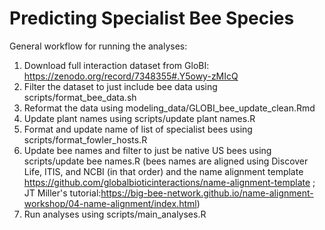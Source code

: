 # Predicting Specialist Bee Species

General workflow for running the analyses:

1) Download full interaction dataset from GloBI: https://zenodo.org/record/7348355#.Y5owy-zMIcQ
2) Filter the dataset to just include bee data using scripts/format_bee_data.sh
3) Reformat the data using modeling_data/GLOBI_bee_update_clean.Rmd
5) Update plant names using scripts/update plant names.R
6) Format and update name of list of specialist bees using scripts/format_fowler_hosts.R
7) Update bee names and filter to just be native US bees using scripts/update bee names.R (bees names are aligned using Discover Life, ITIS, and NCBI (in that order) and the name alignment template https://github.com/globalbioticinteractions/name-alignment-template ; JT Miller's tutorial:https://big-bee-network.github.io/name-alignment-workshop/04-name-alignment/index.html)
7) Run analyses using scripts/main_analyses.R
